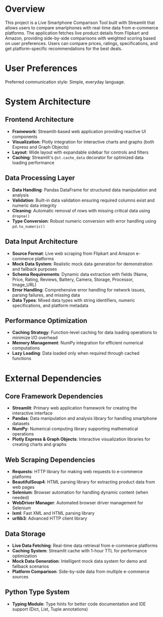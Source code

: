 # Overview

This project is a Live Smartphone Comparison Tool built with Streamlit that allows users to compare smartphones with real-time data from e-commerce platforms. The application fetches live product details from Flipkart and Amazon, providing side-by-side comparisons with weighted scoring based on user preferences. Users can compare prices, ratings, specifications, and get platform-specific recommendations for the best deals.

# User Preferences

Preferred communication style: Simple, everyday language.

# System Architecture

## Frontend Architecture
- **Framework**: Streamlit-based web application providing reactive UI components
- **Visualization**: Plotly integration for interactive charts and graphs (both Express and Graph Objects)
- **Layout**: Wide layout with expandable sidebar for controls and filters
- **Caching**: Streamlit's `@st.cache_data` decorator for optimized data loading performance

## Data Processing Layer
- **Data Handling**: Pandas DataFrame for structured data manipulation and analysis
- **Validation**: Built-in data validation ensuring required columns exist and numeric data integrity
- **Cleaning**: Automatic removal of rows with missing critical data using `dropna()`
- **Type Conversion**: Robust numeric conversion with error handling using `pd.to_numeric()`

## Data Input Architecture
- **Source Format**: Live web scraping from Flipkart and Amazon e-commerce platforms
- **Mock Data System**: Realistic mock data generation for demonstration and fallback purposes
- **Schema Requirements**: Dynamic data extraction with fields (Name, Price, Rating, Reviews, Battery, Camera, Storage, Processor, Image_URL)
- **Error Handling**: Comprehensive error handling for network issues, parsing failures, and missing data
- **Data Types**: Mixed data types with string identifiers, numeric specifications, and platform metadata

## Performance Optimization
- **Caching Strategy**: Function-level caching for data loading operations to minimize I/O overhead
- **Memory Management**: NumPy integration for efficient numerical computations
- **Lazy Loading**: Data loaded only when required through cached functions

# External Dependencies

## Core Framework Dependencies
- **Streamlit**: Primary web application framework for creating the interactive interface
- **Pandas**: Data manipulation and analysis library for handling smartphone datasets
- **NumPy**: Numerical computing library supporting mathematical operations
- **Plotly Express & Graph Objects**: Interactive visualization libraries for creating charts and graphs

## Web Scraping Dependencies
- **Requests**: HTTP library for making web requests to e-commerce platforms
- **BeautifulSoup4**: HTML parsing library for extracting product data from web pages
- **Selenium**: Browser automation for handling dynamic content (when needed)
- **WebDriver Manager**: Automated browser driver management for Selenium
- **lxml**: Fast XML and HTML parsing library
- **urllib3**: Advanced HTTP client library

## Data Storage
- **Live Data Fetching**: Real-time data retrieval from e-commerce platforms
- **Caching System**: Streamlit cache with 1-hour TTL for performance optimization
- **Mock Data Generation**: Intelligent mock data system for demo and fallback scenarios
- **Platform Comparison**: Side-by-side data from multiple e-commerce sources

## Python Type System
- **Typing Module**: Type hints for better code documentation and IDE support (Dict, List, Tuple annotations)